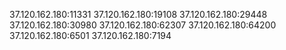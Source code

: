 37.120.162.180:11331
37.120.162.180:19108
37.120.162.180:29448
37.120.162.180:30980
37.120.162.180:62307
37.120.162.180:64200
37.120.162.180:6501
37.120.162.180:7194
